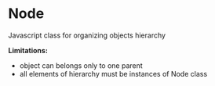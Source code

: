 Node
====

Javascript class for organizing objects hierarchy

**Limitations:**

* object can belongs only to one parent
* all elements of hierarchy must be instances of Node class
